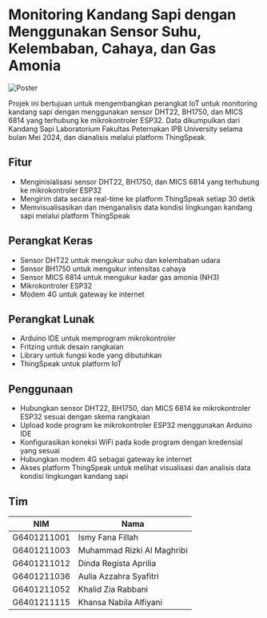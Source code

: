 # Monitoring Kandang Sapi dengan Menggunakan Sensor Suhu, Kelembaban, Cahaya, dan Gas Amonia

![Poster](poster.png)

Projek ini bertujuan untuk mengembangkan perangkat IoT untuk monitoring kandang sapi dengan menggunakan sensor DHT22, BH1750, dan MICS 6814 yang terhubung ke mikrokontroler ESP32. Data dikumpulkan dari Kandang Sapi Laboratorium Fakultas Peternakan IPB University selama bulan Mei 2024, dan dianalisis melalui platform ThingSpeak.

## Fitur

- Menginisialisasi sensor DHT22, BH1750, dan MICS 6814 yang terhubung ke mikrokontroler ESP32
- Mengirim data secara real-time ke platform ThingSpeak setiap 30 detik
- Memvisualisasikan dan menganalisis data kondisi lingkungan kandang sapi melalui platform ThingSpeak

## Perangkat Keras

- Sensor DHT22 untuk mengukur suhu dan kelembaban udara
- Sensor BH1750 untuk mengukur intensitas cahaya
- Sensor MICS 6814 untuk mengukur kadar gas amonia (NH3)
- Mikrokontroler ESP32
- Modem 4G untuk gateway ke internet

## Perangkat Lunak

- Arduino IDE untuk memprogram mikrokontroler
- Fritzing untuk desain rangkaian
- Library untuk fungsi kode yang dibutuhkan
- ThingSpeak untuk platform IoT

## Penggunaan

- Hubungkan sensor DHT22, BH1750, dan MICS 6814 ke mikrokontroler ESP32 sesuai dengan skema rangkaian
- Upload kode program ke mikrokontroler ESP32 menggunakan Arduino IDE
- Konfigurasikan koneksi WiFi pada kode program dengan kredensial yang sesuai
- Hubungkan modem 4G sebagai gateway ke internet
- Akses platform ThingSpeak untuk melihat visualisasi dan analisis data kondisi lingkungan kandang sapi


## Tim

| NIM          | Nama                        |
|--------------|-----------------------------|
| G6401211001  | Ismy Fana Fillah            |
| G6401211003  | Muhammad Rizki Al Maghribi  |
| G6401211012  | Dinda Regista Aprilia       |
| G6401211036  | Aulia Azzahra Syafitri      |
| G6401211052  | Khalid Zia Rabbani          |
| G6401211115  | Khansa Nabila Alfiyani      |
